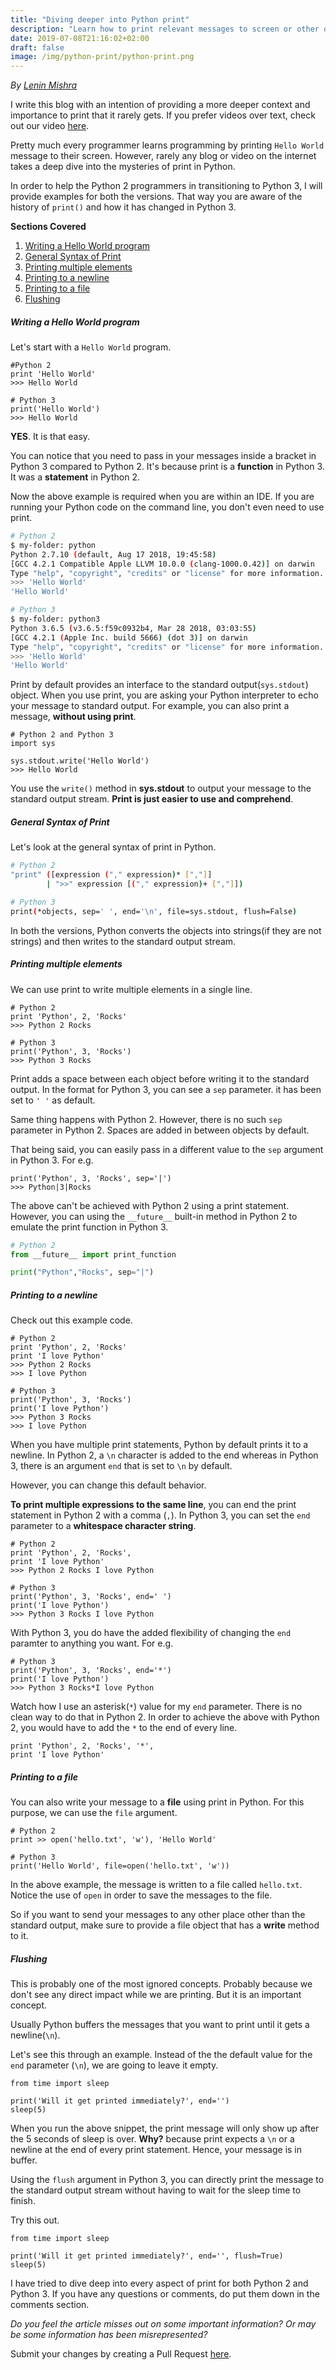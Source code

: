 ```yaml
---
title: "Diving deeper into Python print"
description: "Learn how to print relevant messages to screen or other outputs using Python. Examples for both Python 2 and Python 3 are provided to show the differences in a clear way."
date: 2019-07-08T21:16:02+02:00
draft: false
image: /img/python-print/python-print.png
---
```

<div class="sharethis-inline-follow-buttons"></div>

*By [Lenin Mishra](https://www.pylenin.com/authors/#lenin-mishra)*

I write this blog with an intention of providing a more deeper context and importance to print that it rarely gets. If you prefer videos over text, check out our video [here](https://youtu.be/swrVUxJ17eQ).

Pretty much every programmer learns programming by printing `Hello World` message to their screen. However, rarely any blog or video on the internet takes a deep dive into the mysteries of print in Python.

In order to help the Python 2 programmers in transitioning to Python 3, I will provide examples for both the versions. That way you are aware of the history of `print()` and how it has changed in Python 3.

**Sections Covered**

1. [Writing a Hello World program](#writing-a-hello-world-program)
2. [General Syntax of Print](#general-syntax-of-print)
3. [Printing multiple elements](#printing-multiple-elements)
4. [Printing to a newline](#printing-to-a-newline)
5. [Printing to a file](#printing-to-a-file)
6. [Flushing](#flushing)

##### Writing a Hello World program

Let's start with a `Hello World` program.
```python3
#Python 2
print 'Hello World'
>>> Hello World

# Python 3
print('Hello World')
>>> Hello World
```
**YES**. It is that easy. 

You can notice that you need to pass in your messages inside a bracket in Python 3 compared to Python 2. It's because print is a **function** in Python 3. It was a **statement** in Python 2.

Now the above example is required when you are within an IDE. If you are running your Python code on the command line, you don't even need to use print.

```bash
# Python 2
$ my-folder: python
Python 2.7.10 (default, Aug 17 2018, 19:45:58)
[GCC 4.2.1 Compatible Apple LLVM 10.0.0 (clang-1000.0.42)] on darwin
Type "help", "copyright", "credits" or "license" for more information.
>>> 'Hello World'
'Hello World'

# Python 3
$ my-folder: python3
Python 3.6.5 (v3.6.5:f59c0932b4, Mar 28 2018, 03:03:55)
[GCC 4.2.1 (Apple Inc. build 5666) (dot 3)] on darwin
Type "help", "copyright", "credits" or "license" for more information.
>>> 'Hello World'
'Hello World'
```

Print by default provides an interface to the standard output(`sys.stdout`) object. When you use print, you are asking your Python interpreter to echo your message to standard output. For example, you can also print a message, **without using print**.

```python3
# Python 2 and Python 3
import sys

sys.stdout.write('Hello World')
>>> Hello World
```
You use the `write()` method in **sys.stdout** to output your message to the standard output stream. **Print is just easier to use and comprehend**.

##### General Syntax of Print

Let's look at the general syntax of print in Python.
```bash
# Python 2
"print" ([expression ("," expression)* [","]]
        | ">>" expression [("," expression)+ [","]])

# Python 3
print(*objects, sep=' ', end='\n', file=sys.stdout, flush=False)
```
In both the versions, Python converts the objects into strings(if they are not strings) and then writes to the standard output stream. 

##### Printing multiple elements

We can use print to write multiple elements in a single line.
```python3
# Python 2
print 'Python', 2, 'Rocks'
>>> Python 2 Rocks

# Python 3
print('Python', 3, 'Rocks')
>>> Python 3 Rocks
```
Print adds a space between each object before writing it to the standard output. In the format for Python 3, you can see a `sep` parameter. it has been set to `' '` as default. 

Same thing happens with Python 2. However, there is no such `sep` parameter in Python 2. Spaces are added in between objects by default.

That being said, you can easily pass in a different value to the `sep` argument in Python 3. For e.g.
```python3
print('Python', 3, 'Rocks', sep='|')
>>> Python|3|Rocks
```
The above can't be achieved with Python 2 using a print statement. However, you can using the `__future__` built-in method in Python 2 to emulate the print function in Python 3.
```python
# Python 2
from __future__ import print_function

print("Python","Rocks", sep="|")
```

##### Printing to a newline

Check out this example code.
```python3
# Python 2
print 'Python', 2, 'Rocks'
print 'I love Python'
>>> Python 2 Rocks
>>> I love Python

# Python 3
print('Python', 3, 'Rocks')
print('I love Python')
>>> Python 3 Rocks
>>> I love Python
```
When you have multiple print statements, Python by default prints it to a newline. In Python 2, a `\n` character is added to the end whereas in Python 3, there is an argument `end` that is set to `\n` by default.

However, you can change this default behavior. 

**To print multiple expressions to the same line**, you can end the print statement in Python 2 with a comma (`,`). In Python 3, you can set the `end` parameter to a **whitespace character string**.

```python3
# Python 2
print 'Python', 2, 'Rocks',
print 'I love Python'
>>> Python 2 Rocks I love Python

# Python 3
print('Python', 3, 'Rocks', end=' ')
print('I love Python')
>>> Python 3 Rocks I love Python
```

With Python 3, you do have the added flexibility of changing the `end` paramter to anything you want. For e.g.
```python3
# Python 3
print('Python', 3, 'Rocks', end='*')
print('I love Python')
>>> Python 3 Rocks*I love Python
```
Watch how I use an asterisk(`*`) value for my `end` parameter. There is no clean way to do that in Python 2. In order to achieve the above with Python 2, you would have to add the `*` to the end of every line.
```python3
print 'Python', 2, 'Rocks', '*',
print 'I love Python'
```

##### Printing to a file

You can also write your message to a **file** using print in Python. For this purpose, we can use the `file` argument.
```python3
# Python 2
print >> open('hello.txt', 'w'), 'Hello World'

# Python 3
print('Hello World', file=open('hello.txt', 'w'))
```
In the above example, the message is written to a file called `hello.txt`. Notice the use of `open` in order to save the messages to the file. 

So if you want to send your messages to any other place other than the standard output, make sure to provide a file object that has a **write** method to it.

##### Flushing

This is probably one of the most ignored concepts. Probably because we don't see any direct impact while we are printing. But it is an important concept.

Usually Python buffers the messages that you want to print until it gets a newline(`\n`). 

Let's see this through an example. Instead of the the default value for the `end` parameter (`\n`), we are going to leave it empty.

```python3
from time import sleep

print('Will it get printed immediately?', end='')
sleep(5)
```

When you run the above snippet, the print message will only show up after the 5 seconds of sleep is over. **Why?** because print expects a `\n` or a newline at the end of every print statement. Hence, your message is in buffer.

Using the `flush` argument in Python 3, you can directly print the message to the standard output stream without having to wait for the sleep time to finish. 

Try this out.
```python3
from time import sleep

print('Will it get printed immediately?', end='', flush=True)
sleep(5)
```

I have tried to dive deep into every aspect of print for both Python 2 and Python 3. If you have any questions or comments, do put them down in the comments section.

*Do you feel the article misses out on some important information? Or may be some information has been misrepresented?* 

Submit your changes by creating a Pull Request [here](https://github.com/pylenin/pylenin-blogs).
